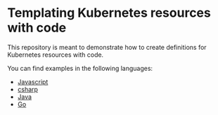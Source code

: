 # Templating Kubernetes resources with code

This repository is meant to demonstrate how to create definitions for Kubernetes resources with code.

You can find examples in the following languages:

- [Javascript](javascript/README.md)
- [csharp](csharp/README.md)
- [Java](java/README.md)
- [Go](go/README.md)

